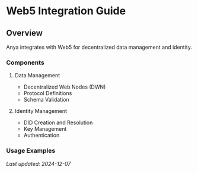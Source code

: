 <!-- markdownlint-disable MD013 line-length -->

# Web5 Integration Guide

## Overview
Anya integrates with Web5 for decentralized data management and identity.

### Components
1. Data Management
   - Decentralized Web Nodes (DWN)
   - Protocol Definitions
   - Schema Validation

2. Identity Management
   - DID Creation and Resolution
   - Key Management
   - Authentication

### Usage Examples


*Last updated: 2024-12-07*
